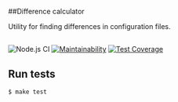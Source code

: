 ##Difference calculator

Utility for finding differences in configuration files.
##

![Node.js CI](https://github.com/mom4uk/backend-project-2/workflows/Node.js%20CI/badge.svg?branch=master)
[![Maintainability](https://api.codeclimate.com/v1/badges/5ac1ebbc8f38cc9a5495/maintainability)](https://codeclimate.com/github/mom4uk/backend-project-2/maintainability)
[![Test Coverage](https://api.codeclimate.com/v1/badges/5ac1ebbc8f38cc9a5495/test_coverage)](https://codeclimate.com/github/mom4uk/backend-project-2/test_coverage)

## Run tests

```sh
$ make test
```
